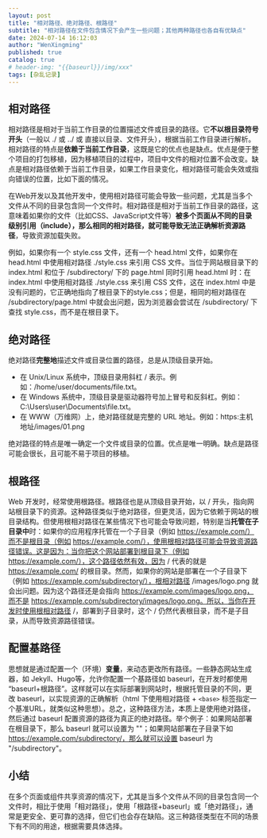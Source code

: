 ```yaml
---
layout: post
title: "相对路径、绝对路径、根路径"
subtitle: "相对路径在文件包含情况下会产生一些问题；其他两种路径也各自有优缺点"
date: 2024-07-14 16:12:03
author: "WenXingming"
published: true
catalog: true
# header-img: "{{baseurl}}/img/xxx"
tags: [杂乱记录]
---
```


## 相对路径

相对路径是相对于当前工作目录的位置描述文件或目录的路径。它**不以根目录符号开头**（一般以 ./ 或 ../ 或 直接以目录、文件开头），根据当前工作目录进行解析。相对路径的特点是**依赖于当前工作目录**，这既是它的优点也是缺点。优点是便于整个项目的打包移植，因为移植项目的过程中，项目中文件的相对位置不会改变。缺点是相对路径依赖于当前工作目录，如果工作目录变化，相对路径可能会失效或指向错误的位置，比如下面的情况。

在Web开发以及其他开发中，使用相对路径可能会导致一些问题，尤其是当多个文件从不同的目录包含同一个文件时。相对路径是相对于当前工作目录的路径，这意味着如果你的文件（比如CSS、JavaScript文件等）**被多个页面从不同的目录级别引用（include），那么相同的相对路径，就可能导致无法正确解析资源路径**，导致资源加载失败。

例如，如果你有一个 style.css 文件，还有一个 head.html 文件，如果你在 head.html 中使用相对路径 ./style.css 来引用 CSS 文件。当位于网站根目录下的 index.html 和位于 /subdirectory/ 下的 page.html 同时引用 head.html 时：在 index.html 中使用相对路径 ./style.css 来引用 CSS 文件，这在 index.html 中是没有问题的，它正确地指向了根目录下的style.css；但是，相同的相对路径在 /subdirectory/page.html 中就会出问题，因为浏览器会尝试在 /subdirectory/ 下查找 style.css，而不是在根目录下。

## 绝对路径

绝对路径**完整地**描述文件或目录位置的路径，总是从顶级目录开始。

- 在 Unix/Linux 系统中，顶级目录用斜杠 / 表示。例如：/home/user/documents/file.txt。
- 在 Windows 系统中，顶级目录是驱动器符号加上冒号和反斜杠。例如：C:\Users\user\Documents\file.txt。
- 在 WWW（万维网）上，绝对路径就是完整的 URL 地址。例如：https:主机地址/images/01.png

绝对路径的特点是唯一确定一个文件或目录的位置。优点是唯一明确。缺点是路径可能会很长，且可能不易于项目的移植。

## 根路径

Web 开发时，经常使用根路径。根路径也是从顶级目录开始，以 / 开头，指向网站根目录下的资源。这种路径类似于绝对路径，但更灵活，因为它依赖于网站的根目录结构。但使用根相对路径在某些情况下也可能会导致问题，特别是当**托管在子目录中**时：如果你的应用程序托管在一个子目录（例如 https://example.com/）而不是根目录（例如 https://example.com/），使用根相对路径可能会导致资源路径错误。这是因为：当你把这个网站部署到根目录下（例如 https://example.com/），这个路径依然有效，因为 / 代表的就是 https://example.com/ 的根目录。然而，如果你的网站是部署在一个子目录下（例如 https://example.com/subdirectory/），根相对路径 /images/logo.png 就会出问题。因为这个路径还是会指向 https://example.com/images/logo.png，而不是 https://example.com/subdirectory/images/logo.png。所以，当你在开发时使用根相对路径 /，部署到子目录时，这个 / 仍然代表根目录，而不是子目录，从而导致资源路径错误。

## 配置基路径

思想就是通过配置一个（环境）**变量**，来动态更改所有路径。一些静态网站生成器，如 Jekyll、Hugo等，允许你配置一个基路径如 baseurl，在开发时都使用 “baseurl+根路径”。这样就可以在实际部署到网站时，根据托管目录的不同，更改 baseurl，以实现资源的正确解析（html 下使用相对路径 + `<base>` 标签指定一个基准URL，就类似这种思想）。总之，这种路径方法，本质上是使用绝对路径，然后通过 baseurl 配置资源的路径为真正的绝对路径。举个例子：如果网站部署在根目录下，那么 baseurl 就可以设置为 ""；如果网站部署在子目录下如 https://example.com/subdirectory/，那么就可以设置 baseurl 为 "/subdirectory"。

## 小结

在多个页面或组件共享资源的情况下，尤其是当多个文件从不同的目录包含同一个文件时，相比于使用「相对路径」，使用「根路径+baseurl」或「绝对路径」，通常是更安全、更可靠的选择，但它们也会存在缺陷。这三种路径类型在不同的场景下有不同的用途，根据需要具体选择。
